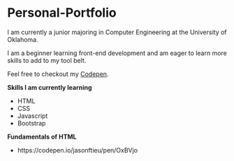 # Personal-Portfolio
I am currently a junior majoring in Computer Engineering at the University of Oklahoma.

I am a beginner learning front-end development and am eager to learn more skills to add to my tool belt.

Feel free to checkout my [Codepen](https://codepen.io/jasonftieu/).

<strong> Skills I am currently learning </strong>
  <ul>
    <li> HTML </li>
    <li> CSS </li>
    <li> Javascript </li>
    <li> Bootstrap </li>
  </ul>

<strong> Fundamentals of HTML </strong>
  <ul>
    <li> https://codepen.io/jasonftieu/pen/OxBVjo </li>
  </ul>
